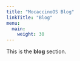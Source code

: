```yaml
---
title: "MocaccinoOS Blog"
linkTitle: "Blog"
menu:
  main:
    weight: 30
---
```


This is the **blog** section.